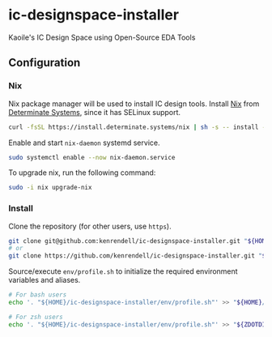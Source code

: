 # ic-designspace-installer
Kaoile's IC Design Space using Open-Source EDA Tools

## Configuration

### Nix

Nix package manager will be used to install IC design tools. Install [Nix](https://docs.determinate.systems/getting-started/individuals#install) from [Determinate Systems](https://determinate.systems/nix/), since it has SELinux support.

``` sh
curl -fsSL https://install.determinate.systems/nix | sh -s -- install --determinate
```

Enable and start `nix-daemon` systemd service.

``` sh
sudo systemctl enable --now nix-daemon.service
```

To upgrade nix, run the following command:

``` sh
sudo -i nix upgrade-nix
```

### Install

Clone the repository (for other users, use `https`).

``` sh
git clone git@github.com:kenrendell/ic-designspace-installer.git "${HOME}"
# or
git clone https://github.com/kenrendell/ic-designspace-installer.git "${HOME}"
```

Source/execute `env/profile.sh` to initialize the required environment variables and aliases.

``` sh
# For bash users
echo '. "${HOME}/ic-designspace-installer/env/profile.sh"' >> "${HOME}/.bashrc"

# For zsh users
echo '. "${HOME}/ic-designspace-installer/env/profile.sh"' >> "${ZDOTDIR:-"${HOME}"}/.zshrc"
```
